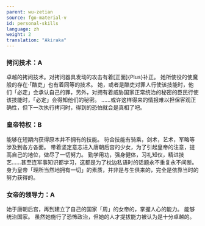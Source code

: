 ```yaml
---
parent: wu-zetian
source: fgo-material-v
id: personal-skills
language: zh
weight: 2
translation: "Akiraka"
---
```


### 拷问技术：A

卓越的拷问技术。对拷问器具发动的攻击有着[正面]{Plus}补正。
她所使役的使魔般的存在·「酷吏」也有着同等的技术。
她，或者是酷吏对罪人行使该技能时，他们「必定」会承认自己的罪，另外，对拥有着威胁国家正常统治的秘密的臣民行使该技能时，「必定」会得知他们的秘密。
……或许这样得来的情报难以担保客观正确性，但下一次执行拷问时，得到的恐怕就会是真相了吧。

### 皇帝特权：B

能够在短期内获得原本并不拥有的技能。
符合技能有骑乘，剑术，艺术，军略等涉及到各方各面。
带着坚定意志进入唐朝后宫的少女，为了引起皇帝的注意，提高自己的地位，做尽了一切努力。
勤学用功，强身健体，习礼知仪，精进技艺……甚至连军事知识都学习，这都是为了枕边私语时的话题永不重复永不间断。身为皇帝「理所当然地拥有一切」的素质，并非是与生俱来的，完全是依靠当时的努力获得的。

### 女帝的领导力：A

始于唐朝后宫，再到建立了自己的国家「周」的女帝的，掌握人心的能力。
能够统治国家。
虽然她施行了恐怖政治，但她的人才提拔能力被认为是十分卓越的。
